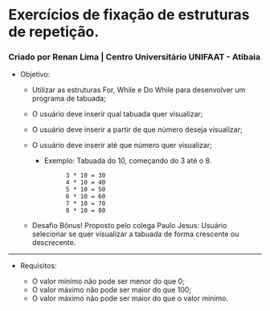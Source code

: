 # Exercícios de fixação de estruturas de repetição. 

### Criado por Renan Lima | Centro Universitário UNIFAAT - Atibaia


- Objetivo:

  - Utilizar as estruturas For, While e Do While para desenvolver um programa de tabuada;
  - O usuário deve inserir qual tabuada quer visualizar;
  - O usuário deve inserir a partir de que número deseja visualizar;
  - O usuário deve inserir até que número quer visualizar; 
    
       - Exemplo: Tabuada do 10, começando do 3 até o 8.
       
                   3 * 10 = 30
                   4 * 10 = 40
                   5 * 10 = 50
                   6 * 10 = 60
                   7 * 10 = 70
                   8 * 10 = 80
                    
   - Desafio Bônus! Proposto pelo colega Paulo Jesus: Usuário selecionar se quer visualizar a tabuada
     de forma crescente ou descrecente. 
     
------------------------------------------------------------------------------------------------------ 
- Requisitos:
                    
  - O valor minímo não pode ser menor do que 0;
  - O valor máximo não pode ser maior do que 100;
  - O valor máximo não pode ser maior do que o valor mínimo.
                    
                    
                    
       
